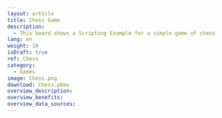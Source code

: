 ```yaml
---
layout: article
title: Chess Game
description: 
  - This board shows a Scripting Example for a simple game of chess 
lang: en
weight: 10
isDraft: true
ref: Chess
category:
  - Games
image: Chess.png
download: Chess.pbmx
overview_description:
overview_benefits:
overview_data_sources:
---
```

